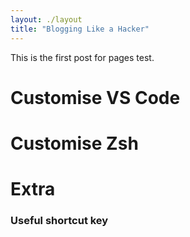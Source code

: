```yaml
---
layout: ./layout
title: "Blogging Like a Hacker"
---
```



This is the first post for pages test.


# Customise VS Code

# Customise Zsh

# Extra
### Useful shortcut key
